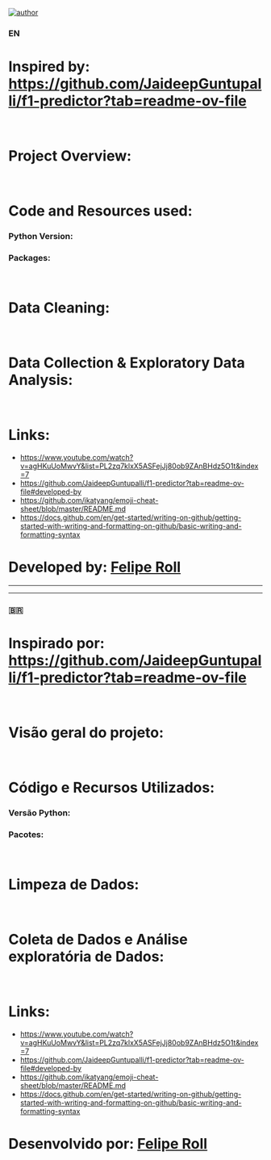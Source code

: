 [![author](https://img.shields.io/badge/author-feliperoll-purple.svg)](https://www.linkedin.com/in/felipe-roll/)

### 󠁧󠁢󠁥󠁮󠁧EN 
# Inspired by: https://github.com/JaideepGuntupalli/f1-predictor?tab=readme-ov-file
&nbsp;
# Project Overview:
&nbsp;
# Code and Resources used:
  ### Python Version: 
  ### Packages:
&nbsp;
# Data Cleaning:
&nbsp;

# Data Collection & Exploratory Data Analysis:
&nbsp;
# Links:
  
 - https://www.youtube.com/watch?v=agHKuUoMwvY&list=PL2zq7klxX5ASFejJj80ob9ZAnBHdz5O1t&index=7
 - https://github.com/JaideepGuntupalli/f1-predictor?tab=readme-ov-file#developed-by
 - https://github.com/ikatyang/emoji-cheat-sheet/blob/master/README.md
 - https://docs.github.com/en/get-started/writing-on-github/getting-started-with-writing-and-formatting-on-github/basic-writing-and-formatting-syntax
&nbsp;
# Developed by: [Felipe Roll](https://www.linkedin.com/in/felipe-roll/)


__________________________________________________________________________________________________________________________________________________________________________________________________________________
__________________________________________________________________________________________________________________________________________________________________________________________________________________



### :brazil:
# Inspirado por: https://github.com/JaideepGuntupalli/f1-predictor?tab=readme-ov-file
&nbsp;  
# Visão geral do projeto:
&nbsp;
# Código e Recursos Utilizados:
  ### Versão Python:
  ### Pacotes:
   
&nbsp;      
# Limpeza de Dados:
&nbsp;
# Coleta de Dados e Análise exploratória de Dados:
&nbsp;
# Links:
  
 - https://www.youtube.com/watch?v=agHKuUoMwvY&list=PL2zq7klxX5ASFejJj80ob9ZAnBHdz5O1t&index=7
 - https://github.com/JaideepGuntupalli/f1-predictor?tab=readme-ov-file#developed-by
 - https://github.com/ikatyang/emoji-cheat-sheet/blob/master/README.md
 - https://docs.github.com/en/get-started/writing-on-github/getting-started-with-writing-and-formatting-on-github/basic-writing-and-formatting-syntax
&nbsp;
# Desenvolvido por: [Felipe Roll](https://www.linkedin.com/in/felipe-roll-7290a811b/)

    

  

  

